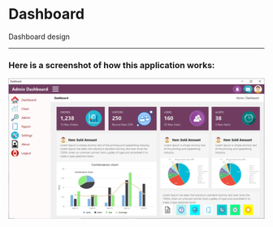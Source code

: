 # Dashboard

Dashboard design

<hr>

<p><h3>Here is a screenshot of how this application works:</h3></p>

<p><img src="Screenshot.png"></p>
